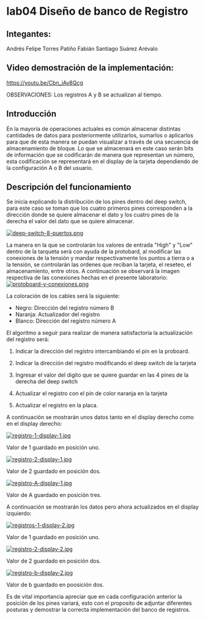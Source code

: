 # lab04 Diseño de banco de Registro

## Integantes:

Andrés Felipe Torres Patiño
Fabián Santiago Suárez Arévalo

## Video demostración de la implementación:

https://youtu.be/Cbn_iAv8Qcg

OBSERVACIONES: Los registros A y B se actualizan al tiempo.

## Introducción
En la mayoría de operaciones actuales es común almacenar distintas cantidades de datos para posteriormente utilizarlos, sumarlos o aplicarlos para que de esta manera se puedan visualizar a través de una secuencia de almacenamiento de bloque. Lo que se almacenará en este caso serán bits de información que se codificarán de manera que representan un número, esta codificación se representará en el display de la tarjeta dependiendo de la configuración A o B del usuario.

## Descripción del funcionamiento

Se inicia explicando la distribución de los pines dentro del deep switch, para este caso se toman que los cuatro primeros pines corresponden a la dirección donde se quiere almacenar el dato y los cuatro pines de la derecha el valor del dato que se quiere almacenar.

[![deep-switch-8-puertos.png](https://i.postimg.cc/Mp9tmWg5/deep-switch-8-puertos.png)](https://postimg.cc/WdJM2PNq)

La manera en la que se controlarán los valores de entrada "High" y "Low" dentro de la tarqueta será con ayuda de la protobard, al modificar las conexiones de la tensión y mandar respectivamente los puntos a tierra o a la tensión, se controlarán las ordenes que reciban la tarjeta, el reseteo, el almacenamiento, entre otros. A continuación se observará la imagen respectiva de las conexiones hechas en el presente laboratorio:
[![protoboard-y-conexiones.png](https://i.postimg.cc/htMsSSrx/protoboard-y-conexiones.png)](https://postimg.cc/nXjB2fNc)

La coloración de los cables será la siguiente:
- Negro: Dirección del registro número B
- Naranja: Actualizador del registro 
- Blanco: Dirección del registro número A

El algoritmo a seguir para realizar de manera satisfactoria la actualización del registro será:

1) Indicar la dirección del registro intercambiando el pin en la proboard.

2) Indicar la dirección del registro modificando el deep switch de la tarjeta

3) Ingresar el valor del digito que se quiere guardar en las 4 pines de la derecha del deep switch

4) Actualizar el registro con el pin de color naranja en la tarjeta

5) Actualizar el registro en la placa.

A continuación se mostrarán unos datos tanto en el display derecho como en el display derecho:

[![registro-1-display-1.jpg](https://i.postimg.cc/W3M1WcJY/registro-1-display-1.jpg)](https://postimg.cc/N9jtFVDR)

Valor de 1 guardado en posición uno.

[![registro-2-display-1.jpg](https://i.postimg.cc/52Vyz0YY/registro-2-display-1.jpg)](https://postimg.cc/SJgmFmGk)

Valor de 2 guardado en posición dos.

[![registro-A-display-1.jpg](https://i.postimg.cc/t4kqVzGw/registro-A-display-1.jpg)](https://postimg.cc/G4BwWG2x)

Valor de A guardado en posición tres.

A continuación se mostrarán los datos pero ahora actualizados en el display izquierdo:

[![registros-1-display-2.jpg](https://i.postimg.cc/kGgDBhBj/registros-1-display-2.jpg)](https://postimg.cc/njNnW2K7)

Valor de 1 guardado en posición uno.

[![registro-2-display-2.jpg](https://i.postimg.cc/W4sdB3sL/registro-2-display-2.jpg)](https://postimg.cc/WdfprsDX)

Valor de 2 guardado en posición dos.

[![registro-b-display-2.jpg](https://i.postimg.cc/Qx5ksFZH/registro-b-display-2.jpg)](https://postimg.cc/D8vbPyZT)

Valor de b guardado en poosición dos.

Es de vital importancia apreciar que en cada configuración anterior la posición de los pines variará, esto con el proposito de adjuntar diferentes posturas y demostrar la correcta implementación del banco de registros.